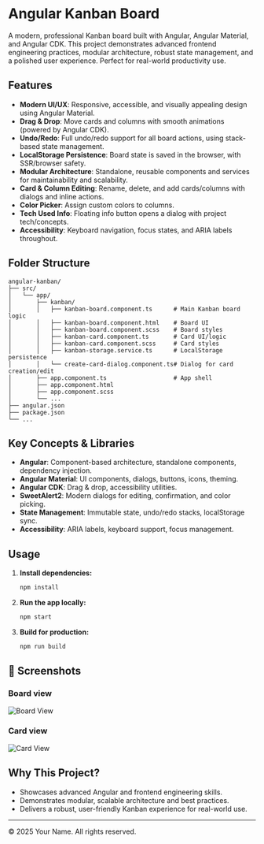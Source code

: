 
# Angular Kanban Board

A modern, professional Kanban board built with Angular, Angular Material, and Angular CDK. This project demonstrates advanced frontend engineering practices, modular architecture, robust state management, and a polished user experience. Perfect for real-world productivity use.

## Features

- **Modern UI/UX**: Responsive, accessible, and visually appealing design using Angular Material.
- **Drag & Drop**: Move cards and columns with smooth animations (powered by Angular CDK).
- **Undo/Redo**: Full undo/redo support for all board actions, using stack-based state management.
- **LocalStorage Persistence**: Board state is saved in the browser, with SSR/browser safety.
- **Modular Architecture**: Standalone, reusable components and services for maintainability and scalability.
- **Card & Column Editing**: Rename, delete, and add cards/columns with dialogs and inline actions.
- **Color Picker**: Assign custom colors to columns.
- **Tech Used Info**: Floating info button opens a dialog with project tech/concepts.
- **Accessibility**: Keyboard navigation, focus states, and ARIA labels throughout.

## Folder Structure

```
angular-kanban/
├── src/
│   └── app/
│       ├── kanban/
│       │   ├── kanban-board.component.ts      # Main Kanban board logic
│       │   ├── kanban-board.component.html    # Board UI
│       │   ├── kanban-board.component.scss    # Board styles
│       │   ├── kanban-card.component.ts       # Card UI/logic
│       │   ├── kanban-card.component.scss     # Card styles
│       │   ├── kanban-storage.service.ts      # LocalStorage persistence
│       │   └── create-card-dialog.component.ts# Dialog for card creation/edit
│       ├── app.component.ts                   # App shell
│       ├── app.component.html
│       ├── app.component.scss
│       └── ...
├── angular.json
├── package.json
└── ...
```

## Key Concepts & Libraries

- **Angular**: Component-based architecture, standalone components, dependency injection.
- **Angular Material**: UI components, dialogs, buttons, icons, theming.
- **Angular CDK**: Drag & drop, accessibility utilities.
- **SweetAlert2**: Modern dialogs for editing, confirmation, and color picking.
- **State Management**: Immutable state, undo/redo stacks, localStorage sync.
- **Accessibility**: ARIA labels, keyboard support, focus management.

## Usage

1. **Install dependencies:**
   ```sh
   npm install
   ```
2. **Run the app locally:**
   ```sh
   npm start
   ```
3. **Build for production:**
   ```sh
   npm run build
   ```


## 📸 Screenshots

### Board view
![Board View](https://github.com/m-n9/kanban-board/blob/main/screenshots/board-view.png?raw=true)

### Card view
![Card View](https://github.com/m-n9/kanban-board/blob/main/screenshots/card-view.png?raw=true)


## Why This Project?

- Showcases advanced Angular and frontend engineering skills.
- Demonstrates modular, scalable architecture and best practices.
- Delivers a robust, user-friendly Kanban experience for real-world use.

---

© 2025 Your Name. All rights reserved.
